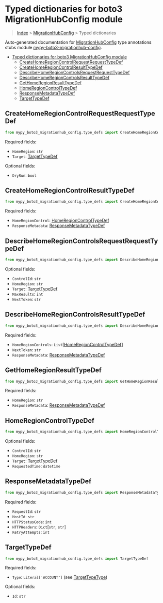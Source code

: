 <a id="typed-dictionaries-for-boto3-migrationhubconfig-module"></a>

# Typed dictionaries for boto3 MigrationHubConfig module

> [Index](..) > [MigrationHubConfig](.) > Typed dictionaries

Auto-generated documentation for
[MigrationHubConfig](https://boto3.amazonaws.com/v1/documentation/api/latest/reference/services/migrationhub-config.html#MigrationHubConfig)
type annotations stubs module
[mypy-boto3-migrationhub-config](https://pypi.org/project/mypy-boto3-migrationhub-config/).

- [Typed dictionaries for boto3 MigrationHubConfig module](#typed-dictionaries-for-boto3-migrationhubconfig-module)
  - [CreateHomeRegionControlRequestRequestTypeDef](#createhomeregioncontrolrequestrequesttypedef)
  - [CreateHomeRegionControlResultTypeDef](#createhomeregioncontrolresulttypedef)
  - [DescribeHomeRegionControlsRequestRequestTypeDef](#describehomeregioncontrolsrequestrequesttypedef)
  - [DescribeHomeRegionControlsResultTypeDef](#describehomeregioncontrolsresulttypedef)
  - [GetHomeRegionResultTypeDef](#gethomeregionresulttypedef)
  - [HomeRegionControlTypeDef](#homeregioncontroltypedef)
  - [ResponseMetadataTypeDef](#responsemetadatatypedef)
  - [TargetTypeDef](#targettypedef)

<a id="createhomeregioncontrolrequestrequesttypedef"></a>

## CreateHomeRegionControlRequestRequestTypeDef

```python
from mypy_boto3_migrationhub_config.type_defs import CreateHomeRegionControlRequestRequestTypeDef
```

Required fields:

- `HomeRegion`: `str`
- `Target`: [TargetTypeDef](./type_defs.md#targettypedef)

Optional fields:

- `DryRun`: `bool`

<a id="createhomeregioncontrolresulttypedef"></a>

## CreateHomeRegionControlResultTypeDef

```python
from mypy_boto3_migrationhub_config.type_defs import CreateHomeRegionControlResultTypeDef
```

Required fields:

- `HomeRegionControl`:
  [HomeRegionControlTypeDef](./type_defs.md#homeregioncontroltypedef)
- `ResponseMetadata`:
  [ResponseMetadataTypeDef](./type_defs.md#responsemetadatatypedef)

<a id="describehomeregioncontrolsrequestrequesttypedef"></a>

## DescribeHomeRegionControlsRequestRequestTypeDef

```python
from mypy_boto3_migrationhub_config.type_defs import DescribeHomeRegionControlsRequestRequestTypeDef
```

Optional fields:

- `ControlId`: `str`
- `HomeRegion`: `str`
- `Target`: [TargetTypeDef](./type_defs.md#targettypedef)
- `MaxResults`: `int`
- `NextToken`: `str`

<a id="describehomeregioncontrolsresulttypedef"></a>

## DescribeHomeRegionControlsResultTypeDef

```python
from mypy_boto3_migrationhub_config.type_defs import DescribeHomeRegionControlsResultTypeDef
```

Required fields:

- `HomeRegionControls`:
  `List`\[[HomeRegionControlTypeDef](./type_defs.md#homeregioncontroltypedef)\]
- `NextToken`: `str`
- `ResponseMetadata`:
  [ResponseMetadataTypeDef](./type_defs.md#responsemetadatatypedef)

<a id="gethomeregionresulttypedef"></a>

## GetHomeRegionResultTypeDef

```python
from mypy_boto3_migrationhub_config.type_defs import GetHomeRegionResultTypeDef
```

Required fields:

- `HomeRegion`: `str`
- `ResponseMetadata`:
  [ResponseMetadataTypeDef](./type_defs.md#responsemetadatatypedef)

<a id="homeregioncontroltypedef"></a>

## HomeRegionControlTypeDef

```python
from mypy_boto3_migrationhub_config.type_defs import HomeRegionControlTypeDef
```

Optional fields:

- `ControlId`: `str`
- `HomeRegion`: `str`
- `Target`: [TargetTypeDef](./type_defs.md#targettypedef)
- `RequestedTime`: `datetime`

<a id="responsemetadatatypedef"></a>

## ResponseMetadataTypeDef

```python
from mypy_boto3_migrationhub_config.type_defs import ResponseMetadataTypeDef
```

Required fields:

- `RequestId`: `str`
- `HostId`: `str`
- `HTTPStatusCode`: `int`
- `HTTPHeaders`: `Dict`\[`str`, `str`\]
- `RetryAttempts`: `int`

<a id="targettypedef"></a>

## TargetTypeDef

```python
from mypy_boto3_migrationhub_config.type_defs import TargetTypeDef
```

Required fields:

- `Type`: `Literal['ACCOUNT']` (see
  [TargetTypeType](./literals.md#targettypetype))

Optional fields:

- `Id`: `str`
